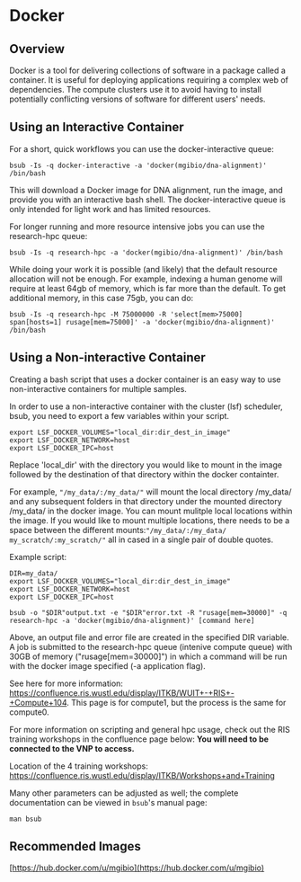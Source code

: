 # Docker

## Overview
Docker is a tool for delivering collections of software in a package called a container. It is useful for deploying applications requiring a complex web of dependencies. The compute clusters use it to avoid having to install potentially conflicting versions of software for different users' needs.

## Using an Interactive Container
For a short, quick workflows you can use the docker-interactive queue:

```
bsub -Is -q docker-interactive -a 'docker(mgibio/dna-alignment)' /bin/bash
```

This will download a Docker image for DNA alignment, run the image, and provide you with an interactive bash shell. The docker-interactive queue is only intended for light work and has limited resources.

For longer running and more resource intensive jobs you can use the research-hpc queue:

```
bsub -Is -q research-hpc -a 'docker(mgibio/dna-alignment)' /bin/bash
```

While doing your work it is possible (and likely) that the default resource allocation will not be enough. For example, indexing a human genome will require at least 64gb of memory, which is far more than the default. To get additional memory, in this case 75gb, you can do:

```
bsub -Is -q research-hpc -M 75000000 -R 'select[mem>75000] span[hosts=1] rusage[mem=75000]' -a 'docker(mgibio/dna-alignment)' /bin/bash
```
## Using a Non-interactive Container
Creating a bash script that uses a docker container is an easy way to use non-interactive containers for multiple samples.

In order to use a non-interactive container with the cluster (lsf) scheduler, bsub, you need to export a few variables within your script.

```
export LSF_DOCKER_VOLUMES="local_dir:dir_dest_in_image"
export LSF_DOCKER_NETWORK=host
export LSF_DOCKER_IPC=host
```
Replace 'local_dir' with the directory you would like to mount in the image followed by the destination of that directory within the docker containter.

For example, ```"/my_data/:/my_data/"``` will mount the local directory /my_data/ and any subsequent folders in that directory under the mounted directory /my_data/ in the docker image. You can mount mulitple local locations within the image. If you would like to mount multiple locations, there needs to be a space between the different mounts:```"/my_data/:/my_data/ my_scratch/:my_scratch/"``` all in cased in a single pair of double quotes.

Example script:
```
DIR=my_data/
export LSF_DOCKER_VOLUMES="local_dir:dir_dest_in_image"
export LSF_DOCKER_NETWORK=host
export LSF_DOCKER_IPC=host

bsub -o "$DIR"output.txt -e "$DIR"error.txt -R "rusage[mem=30000]" -q research-hpc -a 'docker(mgibio/dna-alignment)' [command here]
```
Above, an output file and error file are created in the specified DIR variable. A job is submitted to the research-hpc queue (intenive compute queue) with 30GB of memory ("rusage[mem=30000]") in which a command will be run with the docker image specified (-a application flag).


See here for more information: https://confluence.ris.wustl.edu/display/ITKB/WUIT+-+RIS+-+Compute+104. This page is for compute1, but the process is the same for compute0.


For more information on scripting and general hpc usage, check out the RIS training workshops in the confluence page below:
**You will need to be connected to the VNP to access.**

Location of the 4 training workshops: https://confluence.ris.wustl.edu/display/ITKB/Workshops+and+Training


Many other parameters can be adjusted as well; the complete documentation can be viewed in `bsub`'s manual page:

```
man bsub
```

## Recommended Images
[https://hub.docker.com/u/mgibio](https://hub.docker.com/u/mgibio)
